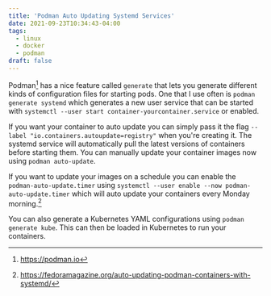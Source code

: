 ```yaml
---
title: 'Podman Auto Updating Systemd Services'
date: 2021-09-23T10:34:43-04:00
tags:
  - linux
  - docker
  - podman
draft: false
---
```


Podman[^1] has a nice feature called `generate` that lets you generate
different kinds of configuration files for starting pods. One that I use often
is `podman generate systemd` which generates a new user service that can be
started with `systemctl --user start container-yourcontainer.service` or
enabled.

If you want your container to auto update you can simply pass it the flag
`--label "io.containers.autoupdate=registry"` when you're creating it. The
systemd service will automatically pull the latest versions of containers
before starting them. You can manually update your container images now using
`podman auto-update`.

If you want to update your images on a schedule you can enable the
`podman-auto-update.timer` using `systemctl --user enable --now
podman-auto-update.timer` which will auto update your containers every Monday
morning.[^2]

You can also generate a Kubernetes YAML configurations using `podman generate
kube`. This can then be loaded in Kubernetes to run your containers.

[^1]: https://podman.io
[^2]: https://fedoramagazine.org/auto-updating-podman-containers-with-systemd/
